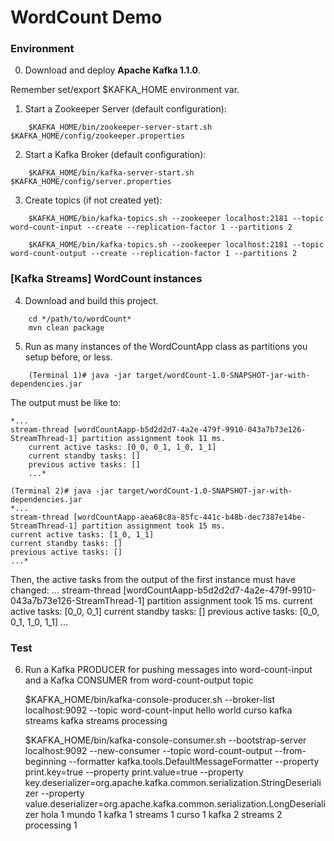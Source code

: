 # WordCount Demo

### Environment

0) Download and deploy **Apache Kafka 1.1.0**.

Remember set/export $KAFKA_HOME environment var.

1) Start a Zookeeper Server (default configuration):
```
    $KAFKA_HOME/bin/zookeeper-server-start.sh $KAFKA_HOME/config/zookeeper.properties
```

2) Start a Kafka Broker (default configuration):

```
    $KAFKA_HOME/bin/kafka-server-start.sh $KAFKA_HOME/config/server.properties
```

3) Create topics (if not created yet):

```
    $KAFKA_HOME/bin/kafka-topics.sh --zookeeper localhost:2181 --topic word-count-input --create --replication-factor 1 --partitions 2

    $KAFKA_HOME/bin/kafka-topics.sh --zookeeper localhost:2181 --topic word-count-output --create --replication-factor 1 --partitions 2
```

### [Kafka Streams] WordCount instances

4) Download and build this project.

```
    cd */path/to/wordCount*
    mvn clean package
```

5) Run as many instances of the WordCountApp class as partitions you setup before, or less.

```
    (Terminal 1)# java -jar target/wordCount-1.0-SNAPSHOT-jar-with-dependencies.jar
```

The output must be like to:
```
*...
stream-thread [wordCountAapp-b5d2d2d7-4a2e-479f-9910-043a7b73e126-StreamThread-1] partition assignment took 11 ms.
	current active tasks: [0_0, 0_1, 1_0, 1_1]
	current standby tasks: []
	previous active tasks: []
	...*
```
    (Terminal 2)# java -jar target/wordCount-1.0-SNAPSHOT-jar-with-dependencies.jar
    *...
    stream-thread [wordCountAapp-aea68c8a-85fc-441c-b48b-dec7387e14be-StreamThread-1] partition assignment took 15 ms.
	current active tasks: [1_0, 1_1]
	current standby tasks: []
	previous active tasks: []
	...*

Then, the active tasks from the output of the first instance must have changed:
    ...
    stream-thread [wordCountAapp-b5d2d2d7-4a2e-479f-9910-043a7b73e126-StreamThread-1] partition assignment took 15 ms.
	current active tasks: [0_0, 0_1]
	current standby tasks: []
	previous active tasks: [0_0, 0_1, 1_0, 1_1]
	...

### Test

6) Run a Kafka PRODUCER for pushing messages into word-count-input and a Kafka CONSUMER from word-count-output topic

    $KAFKA_HOME/bin/kafka-console-producer.sh --broker-list localhost:9092 --topic word-count-input
    hello world
    curso kafka streams
    kafka streams processing

    $KAFKA_HOME/bin/kafka-console-consumer.sh --bootstrap-server localhost:9092 --new-consumer --topic word-count-output --from-beginning --formatter kafka.tools.DefaultMessageFormatter --property print.key=true --property print.value=true --property key.deserializer=org.apache.kafka.common.serialization.StringDeserializer --property value.deserializer=org.apache.kafka.common.serialization.LongDeserializer
    hola	1
    mundo	1
    kafka	1
    streams	1
    curso	1
    kafka	2
    streams	2
    processing	1